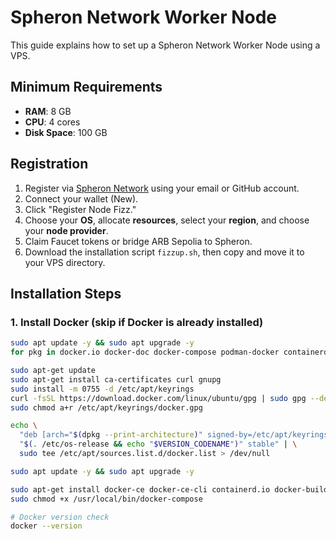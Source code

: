 # Spheron Network Worker Node

This guide explains how to set up a Spheron Network Worker Node using a VPS.

## Minimum Requirements

- **RAM**: 8 GB
- **CPU**: 4 cores
- **Disk Space**: 100 GB

## Registration

1. Register via [Spheron Network](https://app.spheron.network/login) using your email or GitHub account.
2. Connect your wallet (New).
3. Click "Register Node Fizz."
4. Choose your **OS**, allocate **resources**, select your **region**, and choose your **node provider**.
5. Claim Faucet tokens or bridge ARB Sepolia to Spheron.
6. Download the installation script `fizzup.sh`, then copy and move it to your VPS directory.

## Installation Steps

### 1. Install Docker (skip if Docker is already installed)

```bash
sudo apt update -y && sudo apt upgrade -y
for pkg in docker.io docker-doc docker-compose podman-docker containerd runc; do sudo apt-get remove $pkg; done

sudo apt-get update
sudo apt-get install ca-certificates curl gnupg
sudo install -m 0755 -d /etc/apt/keyrings
curl -fsSL https://download.docker.com/linux/ubuntu/gpg | sudo gpg --dearmor -o /etc/apt/keyrings/docker.gpg
sudo chmod a+r /etc/apt/keyrings/docker.gpg

echo \
  "deb [arch="$(dpkg --print-architecture)" signed-by=/etc/apt/keyrings/docker.gpg] https://download.docker.com/linux/ubuntu \
  "$(. /etc/os-release && echo "$VERSION_CODENAME")" stable" | \
  sudo tee /etc/apt/sources.list.d/docker.list > /dev/null

sudo apt update -y && sudo apt upgrade -y

sudo apt-get install docker-ce docker-ce-cli containerd.io docker-buildx-plugin docker-compose-plugin
sudo chmod +x /usr/local/bin/docker-compose

# Docker version check
docker --version
